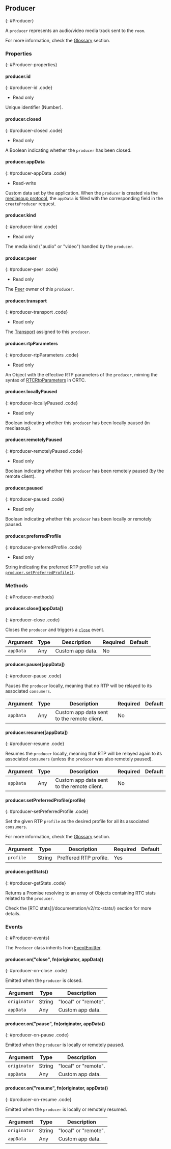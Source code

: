 ## Producer
{: #Producer}

<section markdown="1">

A `producer` represents an audio/video media track sent to the `room`.

For more information, check the [Glossary](/documentation/v2/glossary/#Glossary-Producer) section.

</section>


### Properties
{: #Producer-properties}

<section markdown="1">

#### producer.id
{: #producer-id .code}

* Read only

Unique identifier (Number).

#### producer.closed
{: #producer-closed .code}

* Read only

A Boolean indicating whether the `producer` has been closed.

#### producer.appData
{: #producer-appData .code}

* Read-write

Custom data set by the application. When the `producer` is created via the [mediasoup protocol](/documentation/v2/mediasoup-protocol/), the `appData` is filled with the corresponding field in the `createProducer` request.

#### producer.kind
{: #producer-kind .code}

* Read only

The media kind ("audio" or "video") handled by the `producer`.

#### producer.peer
{: #producer-peer .code}

* Read only

The [Peer](#Peer) owner of this `producer`.

#### producer.transport
{: #producer-transport .code}

* Read only

The [Transport](#Transport) assigned to this `producer`.

#### producer.rtpParameters
{: #producer-rtpParameters .code}

* Read only

An Object with the effective RTP parameters of the `producer`, miming the syntax of [RTCRtpParameters](https://draft.ortc.org/#rtcrtpparameters*) in ORTC.

#### producer.locallyPaused
{: #producer-locallyPaused .code}

* Read only

Boolean indicating whether this `producer` has been locally paused (in mediasoup).

#### producer.remotelyPaused
{: #producer-remotelyPaused .code}

* Read only

Boolean indicating whether this `producer` has been remotely paused (by the remote client).

#### producer.paused
{: #producer-paused .code}

* Read only

Boolean indicating whether this `producer` has been locally or remotely paused.

#### producer.preferredProfile
{: #producer-preferredProfile .code}

* Read only

String indicating the preferred RTP profile set via [`producer.setPreferredProfile()`](#producer-setPreferredProfile).

</section>


### Methods
{: #Producer-methods}

<section markdown="1">

#### producer.close([appData])
{: #producer-close .code}

Closes the `producer` and triggers a [`close`](#producer-on-close) event.

<div markdown="1" class="table-wrapper L3">

Argument   | Type    | Description | Required | Default 
---------- | ------- | ----------- | -------- | ----------
`appData`  | Any     | Custom app data. | No |

</div>

#### producer.pause([appData])
{: #producer-pause .code}

Pauses the `producer` locally, meaning that no RTP will be relayed to its associated `consumers`.

<div markdown="1" class="table-wrapper L3">

Argument   | Type    | Description | Required | Default 
---------- | ------- | ----------- | -------- | ----------
`appData`  | Any     | Custom app data sent to the remote client. | No |

</div>

#### producer.resume([appData])
{: #producer-resume .code}

Resumes the `producer` locally, meaning that RTP will be relayed again to its associated `consumers` (unless the `producer` was also remotely paused).

<div markdown="1" class="table-wrapper L3">

Argument   | Type    | Description | Required | Default 
---------- | ------- | ----------- | -------- | ----------
`appData`  | Any     | Custom app data sent to the remote client. | No |

</div>

#### producer.setPreferredProfile(profile)
{: #producer-setPreferredProfile .code}

Set the given RTP `profile` as the desired profile for all its associated `consumers`.

For more information, check the [Glossary](/documentation/v2/glossary/#Glossary-Profile) section.

<div markdown="1" class="table-wrapper L3">

Argument   | Type    | Description | Required | Default 
---------- | ------- | ----------- | -------- | ----------
`profile`  | String  | Preffered RTP profile. | Yes |

</div>

#### producer.getStats()
{: #producer-getStats .code}

Returns a Promise resolving to an array of Objects containing RTC stats related to the `producer`.

<div markdown="1" class="note">
Check the [RTC stats](/documentation/v2/rtc-stats/) section for more details.
</div>

</section>


### Events
{: #Producer-events}

The `Producer` class inherits from [EventEmitter](https://nodejs.org/api/events.html#events_class_eventemitter).

<section markdown="1">

#### producer.on("close", fn(originator, appData))
{: #producer-on-close .code}

Emitted when the `producer` is closed.

<div markdown="1" class="table-wrapper L3">

Argument  | Type    | Description   
--------- | ------- | ----------------
`originator` | String | "local" or "remote".
`appData` | Any     | Custom app data.

</div>

#### producer.on("pause", fn(originator, appData))
{: #producer-on-pause .code}

Emitted when the `producer` is locally or remotely paused.

<div markdown="1" class="table-wrapper L3">

Argument  | Type    | Description   
--------- | ------- | ----------------
`originator` | String | "local" or "remote".
`appData` | Any     | Custom app data.

</div>

#### producer.on("resume", fn(originator, appData))
{: #producer-on-resume .code}

Emitted when the `producer` is locally or remotely resumed.

<div markdown="1" class="table-wrapper L3">

Argument  | Type    | Description   
--------- | ------- | ----------------
`originator` | String | "local" or "remote".
`appData` | Any     | Custom app data.

</div>

</section>
